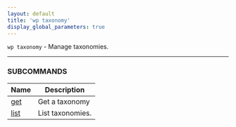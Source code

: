 ```yaml
---
layout: default
title: 'wp taxonomy'
display_global_parameters: true
---
```


`wp taxonomy` - Manage taxonomies.

<hr />



### SUBCOMMANDS

<table>
	<thead>
	<tr>
		<th>Name</th>
		<th>Description</th>
	</tr>
	</thead>
	<tbody>
		<tr>
			<td><a href="/commands/taxonomy/get/">get</a></td>
			<td>Get a taxonomy</td>
		</tr>
		<tr>
			<td><a href="/commands/taxonomy/list/">list</a></td>
			<td>List taxonomies.</td>
		</tr>
	</tbody>
</table>

